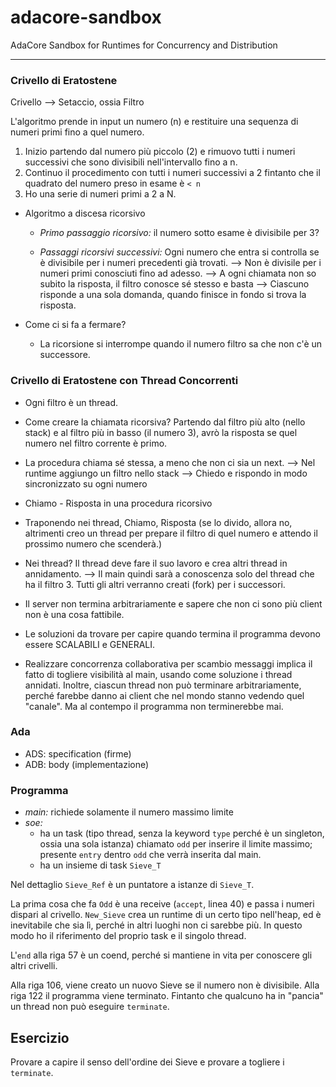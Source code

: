 # adacore-sandbox

AdaCore Sandbox for Runtimes for Concurrency and Distribution

---

### Crivello di Eratostene

Crivello --> Setaccio, ossia Filtro

L'algoritmo prende in input un numero (n) e restituire una sequenza di numeri primi fino a quel numero.

1) Inizio partendo dal numero più piccolo (2) e rimuovo tutti i numeri successivi che sono divisibili nell'intervallo fino a n.
2) Continuo il procedimento con tutti i numeri successivi a 2 fintanto che il quadrato del numero preso in esame è `< n`
3) Ho una serie di numeri primi a 2 a N.


- Algoritmo a discesa ricorsivo
	- *Primo passaggio ricorsivo:* il numero sotto esame è divisibile per 3? 

	- *Passaggi ricorsivi successivi:* Ogni numero che entra si controlla se è divisibile per i numeri precedenti già trovati. 
		--> Non è divisile per i numeri primi conosciuti fino ad adesso.
		--> A ogni chiamata non so subito la risposta, il filtro conosce sé stesso e basta
		--> Ciascuno risponde a una sola domanda, quando finisce in fondo si trova la risposta.
	
- Come ci si fa a fermare?
	- La ricorsione si interrompe quando il numero filtro sa che non c'è un successore.


### Crivello di Eratostene con Thread Concorrenti

- Ogni filtro è un thread. 
- Come creare la chiamata ricorsiva? Partendo dal filtro più alto (nello stack) e al filtro più in basso (il numero 3), avrò la risposta se quel numero nel filtro corrente è primo.
- La procedura chiama sé stessa, a meno che non ci sia un next.
	--> Nel runtime aggiungo un filtro nello stack
	--> Chiedo e rispondo in modo sincronizzato su ogni numero

- Chiamo - Risposta in una procedura ricorsivo
- Traponendo nei thread, Chiamo, Risposta (se lo divido, allora no, altrimenti creo un thread per prepare il filtro di quel numero e attendo il prossimo numero che scenderà.)


- Nei thread? Il thread deve fare il suo lavoro e crea altri thread in annidamento.
	--> Il main quindi sarà a conoscenza solo del thread che ha il filtro 3. Tutti gli altri verranno creati (fork) per i successori.

- Il server non termina arbitrariamente e sapere che non ci sono più client non è una cosa fattibile.
- Le soluzioni da trovare per capire quando termina il programma devono essere SCALABILI e GENERALI.
- Realizzare concorrenza collaborativa per scambio messaggi implica il fatto di togliere visibilità al main, usando come soluzione i thread annidati. Inoltre, ciascun thread non può terminare arbitrariamente, perché farebbe danno ai client che nel mondo stanno vedendo quel "canale". Ma al contempo il programma non terminerebbe mai.

### Ada

- ADS: specification (firme)
- ADB: body (implementazione)

### Programma 

- *main:* richiede solamente il numero massimo limite
- *soe:* 
	- ha un task (tipo thread, senza la keyword `type` perché è un singleton, ossia una sola istanza) chiamato `odd` per inserire il limite massimo; presente `entry` dentro `odd` che verrà inserita dal main.
	- ha un insieme di task `Sieve_T` 

Nel dettaglio `Sieve_Ref` è un puntatore a istanze di `Sieve_T`. 

La prima cosa che fa `Odd` è una receive (`accept`, linea 40) e passa i numeri dispari al crivello.
`New_Sieve` crea un runtime di un certo tipo nell'heap, ed è inevitabile che sia lì, perché in altri luoghi non ci sarebbe più. In questo modo ho il riferimento del proprio task e il singolo thread.  

L'`end` alla riga 57 è un coend, perché si mantiene in vita per conoscere gli altri crivelli.

Alla riga 106, viene creato un nuovo Sieve se il numero non è divisibile. Alla riga 122 il programma viene terminato. 
Fintanto che qualcuno ha in "pancia" un thread non può eseguire `terminate`. 

## Esercizio

Provare a capire il senso dell'ordine dei Sieve e provare a togliere i `terminate`.


